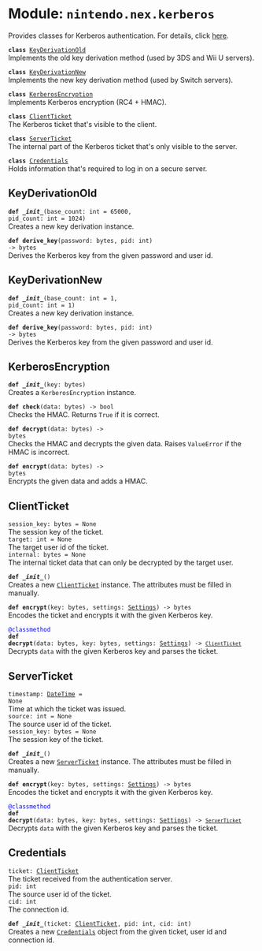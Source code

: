
# Module: <code>nintendo.nex.kerberos</code>

Provides classes for Kerberos authentication. For details, click [here](https://github.com/Kinnay/NintendoClients/wiki/Kerberos-Authentication).

<code>**class** [KeyDerivationOld](#keyderivationold)</code><br>
<span class="docs">Implements the old key derivation method (used by 3DS and Wii U servers).</span>

<code>**class** [KeyDerivationNew](#keyderivationnew)</code><br>
<span class="docs">Implements the new key derivation method (used by Switch servers).</span>

<code>**class** [KerberosEncryption](#kerberosencryption)</code><br>
<span class="docs">Implements Kerberos encryption (RC4 + HMAC).</span>

<code>**class** [ClientTicket](#clientticket)</code><br>
<span class="docs">The Kerberos ticket that's visible to the client.</span>

<code>**class** [ServerTicket](#serverticket)</code><br>
<span class="docs">The internal part of the Kerberos ticket that's only visible to the server.</span>

<code>**class** [Credentials](#credentials)</code><br>
<span class="docs">Holds information that's required to log in on a secure server.</span>

## KeyDerivationOld
<code>**def _\_init__**(base_count: int = 65000, pid_count: int = 1024)</code><br>
<span class="docs">Creates a new key derivation instance.</span>

<code>**def derive_key**(password: bytes, pid: int) -> bytes</code><br>
<span class="docs">Derives the Kerberos key from the given password and user id.</span>

## KeyDerivationNew
<code>**def _\_init__**(base_count: int = 1, pid_count: int = 1)</code><br>
<span class="docs">Creates a new key derivation instance.</span>

<code>**def derive_key**(password: bytes, pid: int) -> bytes</code><br>
<span class="docs">Derives the Kerberos key from the given password and user id.</span>

## KerberosEncryption
<code>**def _\_init__**(key: bytes)</code><br>
<span class="docs">Creates a `KerberosEncryption` instance.</span>

<code>**def check**(data: bytes) -> bool</code><br>
<span class="docs">Checks the HMAC. Returns `True` if it is correct.</span>

<code>**def decrypt**(data: bytes) -> bytes</code><br>
<span class="docs">Checks the HMAC and decrypts the given data. Raises `ValueError` if the HMAC is incorrect.</span>

<code>**def encrypt**(data: bytes) -> bytes</code><br>
<span class="docs">Encrypts the given data and adds a HMAC.</span>

## ClientTicket
`session_key: bytes = None`<br>
<span class="docs">The session key of the ticket.</span><br>
`target: int = None`<br>
<span class="docs">The target user id of the ticket.</span><br>
`internal: bytes = None`<br>
<span class="docs">The internal ticket data that can only be decrypted by the target user.</span><br>

<code>**def _\_init__**()</code><br>
<span class="docs">Creates a new [`ClientTicket`](#clientticket) instance. The attributes must be filled in manually.</span>

<code>**def encrypt**(key: bytes, settings: [Settings](../../settings#settings)) -> bytes</code><br>
<span class="docs">Encodes the ticket and encrypts it with the given Kerberos key.</span>

<code style="color: blue">@classmethod</code><br>
<code>**def decrypt**(data: bytes, key: bytes, settings: [Settings](../../settings#settings)) -> [`ClientTicket`](#clientticket)</code><br>
<span class="docs">Decrypts `data` with the given Kerberos key and parses the ticket.</span>

## ServerTicket
<code>timestamp: [DateTime](../common#datetime) = None</code><br>
<span class="docs">Time at which the ticket was issued.</span><br>
`source: int = None`<br>
<span class="docs">The source user id of the ticket.</span><br>
`session_key: bytes = None`<br>
<span class="docs">The session key of the ticket.</span><br>

<code>**def _\_init__**()</code><br>
<span class="docs">Creates a new [`ServerTicket`](#serverticket) instance. The attributes must be filled in manually.</span>

<code>**def encrypt**(key: bytes, settings: [Settings](../../settings#settings)) -> bytes</code><br>
<span class="docs">Encodes the ticket and encrypts it with the given Kerberos key.</span>

<code style="color: blue">@classmethod</code><br>
<code>**def decrypt**(data: bytes, key: bytes, settings: [Settings](../../settings#settings)) -> [`ServerTicket`](#serverticket)</code><br>
<span class="docs">Decrypts `data` with the given Kerberos key and parses the ticket.</span>

## Credentials
<code>ticket: [ClientTicket](#clientticket)</code><br>
<span class="docs">The ticket received from the authentication server.</span><br>
`pid: int`<br>
<span class="docs">The source user id of the ticket.</span><br>
`cid: int`<br>
<span class="docs">The connection id.</span><br>

<code>**def _\_init__**(ticket: [ClientTicket](#clientticket), pid: int, cid: int)</code><br>
<span class="docs">Creates a new [`Credentials`](#credentials) object from the given ticket, user id and connection id.</span>
